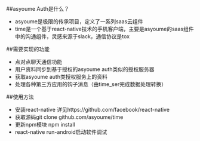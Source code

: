 ##asyoume Auth是什么？
* asyoume是极限的传承项目，定义了一系列saas云组件
* time是一个基于react-native技术的手机客户端，主要是asyoume的saas组件中的沟通组件，灵感来源于slack，通信协议是tox


##需要实现的功能
* 点对点聊天通信功能
* 用户资料同步到基于授权的asyoume auth类似的授权服务器
* 获取asyoume auth类授权服务上的资料
* 处理各种第三方应用的钩子消息（由time_ser完成数据处理转换）


##使用方法
* 安装react-native 详见https://github.com/facebook/react-native
* 获取源码git clone github.com/asyoume/time
* 更新npm模块  npm install
* react-native  run-android启动软件调试
